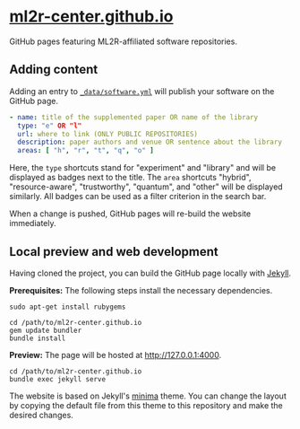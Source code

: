 # [ml2r-center.github.io](https://ml2r-center.github.io/)

GitHub pages featuring ML2R-affiliated software repositories.

## Adding content

Adding an entry to [`_data/software.yml`](https://github.com/ML2R-center/ML2R-center.github.io/blob/main/_data/software.yml) will publish your software on the GitHub page.

```yaml
- name: title of the supplemented paper OR name of the library
  type: "e" OR "l"
  url: where to link (ONLY PUBLIC REPOSITORIES)
  description: paper authors and venue OR sentence about the library
  areas: [ "h", "r", "t", "q", "o" ]
```

Here, the `type` shortcuts stand for "experiment" and "library" and will be displayed as badges next to the title. The `area` shortcuts "hybrid", "resource-aware", "trustworthy", "quantum", and "other" will be displayed similarly. All badges can be used as a filter criterion in the search bar.

When a change is pushed, GitHub pages will re-build the website immediately.


## Local preview and web development

Having cloned the project, you can build the GitHub page locally with [Jekyll](https://jekyllrb.com/). 

**Prerequisites:** The following steps install the necessary dependencies.

```
sudo apt-get install rubygems

cd /path/to/ml2r-center.github.io
gem update bundler
bundle install
```

**Preview:** The page will be hosted at http://127.0.0.1:4000.

```
cd /path/to/ml2r-center.github.io
bundle exec jekyll serve
```

The website is based on Jekyll's [minima](https://github.com/jekyll/minima) theme. You can change the layout by copying the default file from this theme to this repository and make the desired changes.
